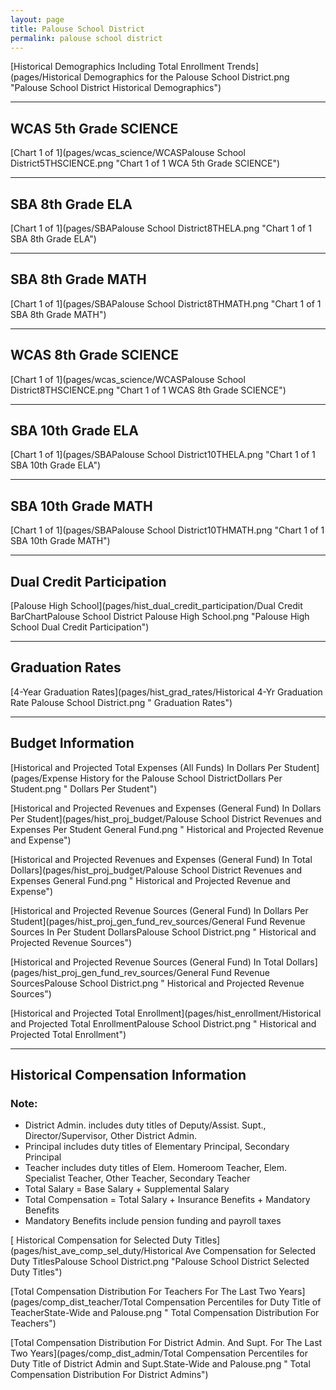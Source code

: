 ```yaml
---
layout: page
title: Palouse School District
permalink: palouse school district
---
```



[Historical Demographics Including Total Enrollment Trends](pages/Historical Demographics for the Palouse School District.png "Palouse School District Historical Demographics")

___

## WCAS 5th Grade SCIENCE

[Chart 1 of 1](pages/wcas_science/WCASPalouse School District5THSCIENCE.png "Chart 1 of 1 WCA 5th Grade SCIENCE")


___

## SBA 8th Grade ELA

[Chart 1 of 1](pages/SBAPalouse School District8THELA.png "Chart 1 of 1 SBA 8th Grade ELA")


___

## SBA 8th Grade MATH

[Chart 1 of 1](pages/SBAPalouse School District8THMATH.png "Chart 1 of 1 SBA 8th Grade MATH")


___

## WCAS 8th Grade SCIENCE

[Chart 1 of 1](pages/wcas_science/WCASPalouse School District8THSCIENCE.png "Chart 1 of 1 WCAS 8th Grade SCIENCE")


___

## SBA 10th Grade ELA

[Chart 1 of 1](pages/SBAPalouse School District10THELA.png "Chart 1 of 1 SBA 10th Grade ELA")


___

## SBA 10th Grade MATH

[Chart 1 of 1](pages/SBAPalouse School District10THMATH.png "Chart 1 of 1 SBA 10th Grade MATH")


___

## Dual Credit Participation

[Palouse High School](pages/hist_dual_credit_participation/Dual Credit BarChartPalouse School District Palouse High School.png "Palouse High School Dual Credit Participation")


___

## Graduation Rates

[4-Year Graduation Rates](pages/hist_grad_rates/Historical 4-Yr Graduation Rate Palouse School District.png " Graduation Rates")


___

## Budget Information

[Historical and Projected Total Expenses (All Funds) In Dollars Per Student](pages/Expense History for the Palouse School DistrictDollars Per Student.png " Dollars Per Student")

[Historical and Projected Revenues and Expenses (General Fund) In Dollars Per Student](pages/hist_proj_budget/Palouse School District Revenues and Expenses Per Student General Fund.png " Historical and Projected Revenue and Expense")

[Historical and Projected Revenues and Expenses (General Fund) In Total Dollars](pages/hist_proj_budget/Palouse School District Revenues and Expenses General Fund.png " Historical and Projected Revenue and Expense")

[Historical and Projected Revenue Sources (General Fund) In Dollars Per Student](pages/hist_proj_gen_fund_rev_sources/General Fund Revenue Sources In Per Student DollarsPalouse School District.png " Historical and Projected Revenue Sources")

[Historical and Projected Revenue Sources (General Fund) In Total Dollars](pages/hist_proj_gen_fund_rev_sources/General Fund Revenue SourcesPalouse School District.png " Historical and Projected Revenue Sources")

[Historical and Projected Total Enrollment](pages/hist_enrollment/Historical and Projected Total EnrollmentPalouse School District.png " Historical and Projected Total Enrollment")


___

## Historical Compensation Information
### Note:
- District Admin. includes duty titles of Deputy/Assist. Supt., Director/Supervisor, Other District Admin.
- Principal includes duty titles of Elementary Principal, Secondary Principal
- Teacher includes duty titles of Elem. Homeroom Teacher, Elem. Specialist Teacher, Other Teacher, Secondary Teacher
- Total Salary = Base Salary + Supplemental Salary
- Total Compensation = Total Salary + Insurance Benefits + Mandatory Benefits
- Mandatory Benefits include pension funding and payroll taxes

[ Historical Compensation for Selected Duty Titles](pages/hist_ave_comp_sel_duty/Historical Ave Compensation for Selected Duty TitlesPalouse School District.png "Palouse School District Selected Duty Titles")

[Total Compensation Distribution For Teachers For The Last Two Years](pages/comp_dist_teacher/Total Compensation Percentiles for Duty Title of TeacherState-Wide and Palouse.png " Total Compensation Distribution For Teachers")

[Total Compensation Distribution For District Admin. And Supt. For The Last Two Years](pages/comp_dist_admin/Total Compensation Percentiles for Duty Title of District Admin and Supt.State-Wide and Palouse.png " Total Compensation Distribution For District Admins")


